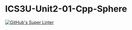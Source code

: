# ICS3U-Unit2-01-Cpp-Sphere

[![GitHub's Super Linter](https://github.com/haokai-li/ICS3U-Unit2-01-Cpp-Sphere/workflows/GitHub's%20Super%20Linter/badge.svg)](https://github.com/haokai-li/ICS3U-Unit2-01-Cpp-Sphere/actions)
